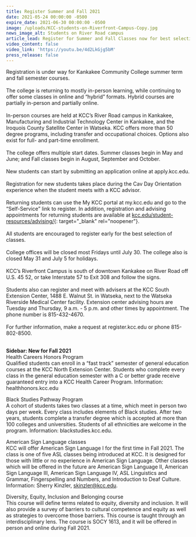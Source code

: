 ```yaml
---
title: Register Summer and Fall 2021
date: 2021-05-24 00:00:00 -0500
expire_date: 2021-06-30 00:00:00 -0500
image: /uploads/KCC-students-on-Riverfront-Campus-Copy.jpg
news_image_alt: Students on River Road campus
article_lead: Register for Summer and Fall Classes now for best selection.
video_content: false
video_link: 'https://youtu.be/4d2LkGjg5bM'
press_release: false
---
```

Registration is under way for Kankakee Community College summer term and fall semester courses.<br><br>The college is returning to mostly in-person learning, while continuing to offer some classes in online and “hybrid” formats. Hybrid courses are partially in-person and partially online.<br><br>In-person courses are held at KCC’s River Road campus in Kankakee, Manufacturing and Industrial Technology Center in Kankakee, and the Iroquois County Satellite Center in Watseka. KCC offers more than 50 degree programs, including transfer and occupational choices. Options also exist for full- and part-time enrollment.&nbsp;<br><br>The college offers multiple start dates. Summer classes begin in May and June; and Fall classes begin in August, September and October.&nbsp;<br><br>New students can start by submitting an application online at apply.kcc.edu.<br><br>Registration for new students takes place during the Cav Day Orientation experience when the student meets with a KCC advisor.<br><br>Returning students can use the My KCC portal at my.kcc.edu and go to the “Self-Service” link to register. In addition, registration and advising appointments for returning students are available at [kcc.edu/student-resources/advising/](https://www.kcc.edu/student-resources/advising/){: target="_blank" rel="noopener"}.<br><br>All students are encouraged to register early for the best selection of classes.&nbsp;<br><br>College offices will be closed most Fridays until July 30. The college also is closed May 31 and July 5 for holidays.<br><br>KCC’s Riverfront Campus is south of downtown Kankakee on River Road off U.S. 45 52, or take Interstate 57 to Exit 308 and follow the signs.<br><br>Students also can register and meet with advisers at the KCC South Extension Center, 1488 E. Walnut St. in Watseka, next to the Watseka Riverside Medical Center facility. Extension center advising hours are Tuesday and Thursday, 9 a.m. - 5 p.m. and other times by appointment. The phone number is 815-432-4670.<br><br>For further information, make a request at register.kcc.edu or phone 815-802-8500.<br>&nbsp; &nbsp; &nbsp; &nbsp; &nbsp; &nbsp; &nbsp; &nbsp; &nbsp; &nbsp; &nbsp;&nbsp;

**Sidebar: New for Fall 2021**<br>Health Careers Honors Program<br>Qualified students can enroll in a “fast track” semester of general education courses at the KCC North Extension Center. Students who complete every class in the general education semester with a C or better grade receive guaranteed entry into a KCC Health Career Program. Information: healthhonors.kcc.edu&nbsp;

Black Studies Pathway Program<br>A cohort of students takes two classes at a time, which meet in person two days per week. Every class includes elements of Black studies. After two years, students complete a transfer degree which is accepted at more than 100 colleges and universities. Students of all ethnicities are welcome in the program. Information: blackstudies.kcc.edu.

American Sign Language classes<br>KCC will offer American Sign Language I for the first time in Fall 2021. The class is one of five ASL classes being introduced at KCC. It is designed for those with little or no experience in American Sign Language. Other classes which will be offered in the future are American Sign Language II, American Sign Language III, American Sign Language IV, ASL Linguistics and Grammar, Fingerspelling and Numbers, and Introduction to Deaf Culture. Information: Sherry Kinzler, [skinzler@kcc.edu](mailto:skinzler@kcc.edu).

Diversity, Equity, Inclusion and Belonging course<br>This course will define terms related to equity, diversity and inclusion. It will also provide a survey of barriers to cultural competence and equity as well as strategies to overcome those barriers. This course is taught through an interdisciplinary lens. The course is SOCY 1613, and it will be offered in person and online during Fall 2021.<br>&nbsp;

